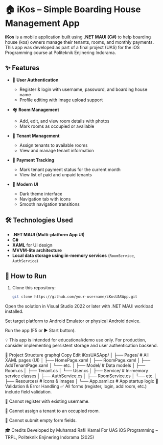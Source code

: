 # 🏠 iKos – Simple Boarding House Management App

**iKos** is a mobile application built using **.NET MAUI (C#)** to help boarding house (kos) owners manage their tenants, rooms, and monthly payments. This app was developed as part of a final project (UAS) for the iOS Programming course at Politeknik Enjinering Indorama.

## ✨ Features

- 👤 **User Authentication**
  - Register & login with username, password, and boarding house name
  - Profile editing with image upload support

- 🏘️ **Room Management**
  - Add, edit, and view room details with photos
  - Mark rooms as occupied or available

- 👥 **Tenant Management**
  - Assign tenants to available rooms
  - View and manage tenant information

- 💸 **Payment Tracking**
  - Mark tenant payment status for the current month
  - View list of paid and unpaid tenants

- 📱 **Modern UI**
  - Dark theme interface
  - Navigation tab with icons
  - Smooth navigation transitions


## 🛠️ Technologies Used

- **.NET MAUI (Multi-platform App UI)**
- **C#**
- **XAML** for UI design
- **MVVM-lite architecture**
- **Local data storage using in-memory services** (`RoomService`, `AuthService`)

## 🚀 How to Run

1. Clone this repository:
   ```bash
   git clone https://github.com/your-username/iKosUASApp.git
Open the solution in Visual Studio 2022 or later with .NET MAUI workload installed.

Set target platform to Android Emulator or physical Android device.

Run the app (F5 or ▶️ Start button).

💡 This app is intended for educational/demo use only. For production, consider implementing persistent storage and user authentication backend.

📂 Project Structure
graphql
Copy
Edit
iKosUASApp/
│
├── Pages/               # All XAML pages (UI)
│   ├── HomePage.xaml
│   ├── RoomPage.xaml
│   ├── AddTenantPage.xaml
│   └── etc.
│
├── Model/               # Data models
│   ├── Room.cs
│   ├── Tenant.cs
│   └── User.cs
│
├── Service/             # In-memory service classes
│   ├── AuthService.cs
│   ├── RoomService.cs
│   └── etc.
│
├── Resources/           # Icons & images
│
└── App.xaml.cs          # App startup logic
🧪 Validation & Error Handling
✅ All forms (register, login, add room, etc.) include field validation.

🚫 Cannot register with existing username.

🚫 Cannot assign a tenant to an occupied room.

🚫 Cannot submit empty form fields.

🎓 Credits
Developed by Muhamad Rafli Kamal
For UAS iOS Programming – TRPL, Politeknik Enjinering Indorama (2025)

